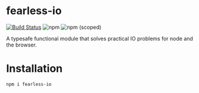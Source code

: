 # fearless-io
[![Build Status](https://travis-ci.com/tusharmath/fearless-io.svg?branch=master)](https://travis-ci.com/tusharmath/fearless-io)
![npm](https://img.shields.io/npm/v/fearless-io.svg)
![npm (scoped)](https://img.shields.io/npm/v/fearless-io.svg)

A typesafe functional module that solves practical IO problems for node and the browser.

# Installation

```bash
npm i fearless-io
```
